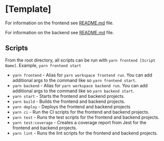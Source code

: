 # [Template]

For information on the frontend see [README.md](./frontend/README.md) file.

For information on the backend see [README.md](./backend/README.md) file.

## Scripts
From the root directory, all scripts can be run with `yarn frontend [Script Name]`. Example, `yarn frontend start`

- `yarn frontend` - Alias for `yarn workspace frontend run`. You can add additional args to the command like so `yarn frontend start`.
- `yarn backend` - Alias for `yarn workspace backend run`. You can add additional args to the command like so `yarn backend start`.
- `yarn start` - Starts the frontend and backend projects.
- `yarn build` - Builds the frontend and backend projects.
- `yarn deploy` - Deploys the frontend and backend projects
- `yarn ci` - Run the CI scripts for the frontend and backend projects.
- `yarn test` - Runs the test scripts for the frontend and backend projects.
- `yarn test:coverage` - Creates a coverage report from Jest for the frontend and backend projects.
- `yarn lint` - Runs the lint scripts for the frontend and backend projects.